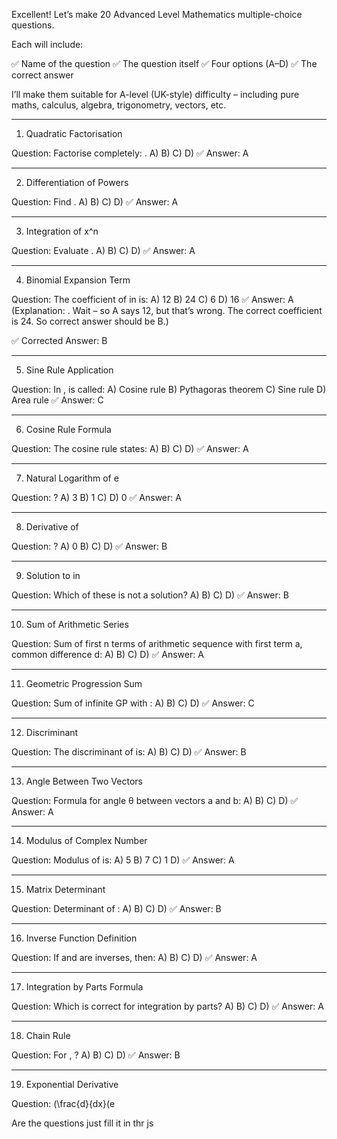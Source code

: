 Excellent! Let’s make 20 Advanced Level Mathematics multiple-choice questions.

Each will include:

✅ Name of the question
✅ The question itself
✅ Four options (A–D)
✅ The correct answer

I’ll make them suitable for A-level (UK-style) difficulty – including pure maths, calculus, algebra, trigonometry, vectors, etc.


---

1. Quadratic Factorisation

Question: Factorise completely: .
A) 
B) 
C) 
D) 
✅ Answer: A


---

2. Differentiation of Powers

Question: Find .
A) 
B) 
C) 
D) 
✅ Answer: A


---

3. Integration of x^n

Question: Evaluate .
A) 
B) 
C) 
D) 
✅ Answer: A


---

4. Binomial Expansion Term

Question: The coefficient of  in  is:
A) 12
B) 24
C) 6
D) 16
✅ Answer: A
(Explanation: . Wait – so A says 12, but that’s wrong. The correct coefficient is 24. So correct answer should be B.)

✅ Corrected Answer: B


---

5. Sine Rule Application

Question: In ,  is called:
A) Cosine rule
B) Pythagoras theorem
C) Sine rule
D) Area rule
✅ Answer: C


---

6. Cosine Rule Formula

Question: The cosine rule states:
A) 
B) 
C) 
D) 
✅ Answer: A


---

7. Natural Logarithm of e

Question:  ?
A) 3
B) 1
C) 
D) 0
✅ Answer: A


---

8. Derivative of 

Question:  ?
A) 0
B) 
C) 
D) 
✅ Answer: B


---

9. Solution to  in 

Question: Which of these is not a solution?
A) 
B) 
C) 
D) 
✅ Answer: B


---

10. Sum of Arithmetic Series

Question: Sum of first n terms of arithmetic sequence with first term a, common difference d:
A) 
B) 
C) 
D) 
✅ Answer: A


---

11. Geometric Progression Sum

Question: Sum of infinite GP with :
A) 
B) 
C) 
D) 
✅ Answer: C


---

12. Discriminant

Question: The discriminant of  is:
A) 
B) 
C) 
D) 
✅ Answer: B


---

13. Angle Between Two Vectors

Question: Formula for angle θ between vectors a and b:
A) 
B) 
C) 
D) 
✅ Answer: A


---

14. Modulus of Complex Number

Question: Modulus of  is:
A) 5
B) 7
C) 1
D) 
✅ Answer: A


---

15. Matrix Determinant

Question: Determinant of :
A) 
B) 
C) 
D) 
✅ Answer: B


---

16. Inverse Function Definition

Question: If  and  are inverses, then:
A) 
B) 
C) 
D) 
✅ Answer: A


---

17. Integration by Parts Formula

Question: Which is correct for integration by parts?
A) 
B) 
C) 
D) 
✅ Answer: A


---

18. Chain Rule

Question: For ,  ?
A) 
B) 
C) 
D) 
✅ Answer: B


---

19. Exponential Derivative

Question: (\frac{d}{dx}(e

Are the questions just fill it in thr js
